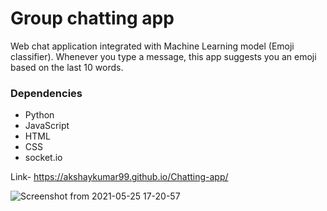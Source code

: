 # Group chatting app
Web chat application integrated with Machine Learning model (Emoji classifier). Whenever you type a message, this app suggests you an emoji based on the last 10 words.

### Dependencies
* Python
* JavaScript
* HTML
* CSS
* socket.io

Link- https://akshaykumar99.github.io/Chatting-app/

![Screenshot from 2021-05-25 17-20-57](https://user-images.githubusercontent.com/47502445/119493612-00b01200-bd7e-11eb-9b1a-5743101d710f.png)



